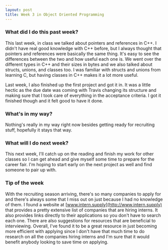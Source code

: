 ```yaml
---
layout: post
title: Week 3 in Object Oriented Programming
---
```


### What did I do this past week?

This last week, in class we talked about pointers and references in C++. I didn't have real good knowledge with C++ before, but I always thought that pointers and references were basically the same thing. It's easy to see the differences between the two and how useful each one is. We went over the different types in C++ and their sizes in bytes and we also talked about structs, unions, and classes too. I was familiar with structs and unions from learning C, but having classes in C++ makes it a lot more useful.

Last week, I also finished up the first project and got it in. It was a little hectic as the due date was coming with Travis changing its structure and making sure that I took care of everything in the acceptance criteria. I got it finished though and it felt good to have it done.

### What's in my way?

Nothing's really in my way right now besides getting ready for recruiting stuff, hopefully it stays that way.

### What will I do next week?

This next week, I'll catch up on the reading and finish my work for other classes so I can get ahead and give myself some time to prepare for the career fair. I'm hoping to start early on the next project as well and find someone to pair up with.

### Tip of the week

With the recruiting season arriving, there's so many companies to apply for and there's always some that I miss out on just because I had no knowledge of them. I found a website at [www.intern.supply](http://www.intern.supply) that provides a pretty extensive list of companies that are hiring interns. It also provides links directly to their applications so you don't have to search each one. There are also suggestions for resources that are beneficial to interviewing. Overall, I've found it to be a great resource in just becoming more efficient with applying since I don't have that much time to do research on all the companies hiring interns and I'm sure that it would benefit anybody looking to save time on applying.
